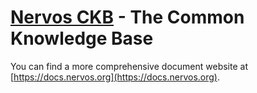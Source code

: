 # [Nervos CKB](https://www.nervos.org/) - The Common Knowledge Base


You can find a more comprehensive document website at [https://docs.nervos.org](https://docs.nervos.org).
